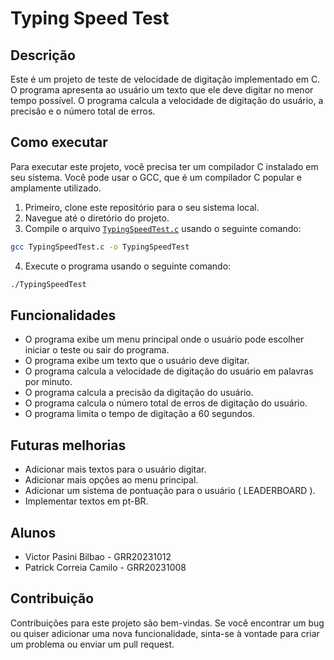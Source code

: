 # Typing Speed Test

## Descrição

Este é um projeto de teste de velocidade de digitação implementado em C. O programa apresenta ao usuário um texto que ele deve digitar no menor tempo possível. O programa calcula a velocidade de digitação do usuário, a precisão e o número total de erros.

## Como executar

Para executar este projeto, você precisa ter um compilador C instalado em seu sistema. Você pode usar o GCC, que é um compilador C popular e amplamente utilizado.

1. Primeiro, clone este repositório para o seu sistema local.
2. Navegue até o diretório do projeto.
3. Compile o arquivo [`TypingSpeedTest.c`](./TypingSpeedTest.c) usando o seguinte comando:

```sh
gcc TypingSpeedTest.c -o TypingSpeedTest
```

4. Execute o programa usando o seguinte comando:

```sh
./TypingSpeedTest
```

## Funcionalidades

- O programa exibe um menu principal onde o usuário pode escolher iniciar o teste ou sair do programa.
- O programa exibe um texto que o usuário deve digitar.
- O programa calcula a velocidade de digitação do usuário em palavras por minuto.
- O programa calcula a precisão da digitação do usuário.
- O programa calcula o número total de erros de digitação do usuário.
- O programa limita o tempo de digitação a 60 segundos.

## Futuras melhorias

- Adicionar mais textos para o usuário digitar.
- Adicionar mais opções ao menu principal.
- Adicionar um sistema de pontuação para o usuário ( LEADERBOARD ).
- Implementar textos em pt-BR.

## Alunos

- Victor Pasini Bilbao - GRR20231012
- Patrick Correia Camilo  - GRR20231008

## Contribuição

Contribuições para este projeto são bem-vindas. Se você encontrar um bug ou quiser adicionar uma nova funcionalidade, sinta-se à vontade para criar um problema ou enviar um pull request.

